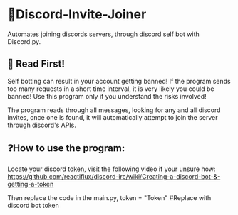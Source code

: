 # 🤖Discord-Invite-Joiner
Automates joining discords servers, through discord self bot with Discord.py.

## 📣 Read First!
Self botting can result in your account getting banned!
If the program sends too many requests in a short time interval, it is very likely you could be banned!
Use this program only if you understand the risks involved!

The program reads through all messages, looking for any and all discord invites, once one is found, it will automatically attempt
to join the server through discord's APIs.

## ❓How to use the program:
Locate your discord token, visit the following video if your unsure how:
https://github.com/reactiflux/discord-irc/wiki/Creating-a-discord-bot-&-getting-a-token

Then replace the code in the main.py,
token = "Token" #Replace with discord bot token
